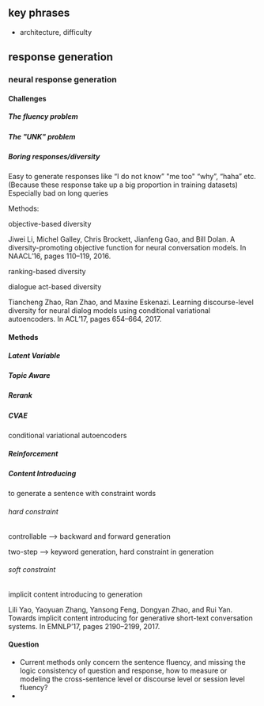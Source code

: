 ## key phrases

- architecture, difficulty

## response generation

### neural response generation

#### Challenges

##### The fluency problem

##### The "UNK" problem

##### Boring responses/diversity

Easy to generate responses like “I do not know” "me too" “why”, “haha” etc. (Because these response take up a big proportion in training datasets)
Especially bad on long queries

Methods:

objective-based diversity

Jiwei Li, Michel Galley, Chris Brockett, Jianfeng Gao, and Bill Dolan. A diversity-promoting objective function for neural conversation models. In NAACL’16, pages 110–119, 2016.

ranking-based diversity

dialogue act-based diversity

Tiancheng Zhao, Ran Zhao, and Maxine Eskenazi. Learning discourse-level diversity for neural dialog models using conditional variational autoencoders. In ACL’17, pages 654–664, 2017.

#### Methods

##### Latent Variable

##### Topic Aware

##### Rerank

##### CVAE 

conditional variational autoencoders

##### Reinforcement

##### Content Introducing

to generate a sentence with constraint words

###### hard constraint

controllable --> backward and forward generation

two-step --> keyword generation, hard constraint in generation

###### soft constraint

implicit content introducing to generation

Lili Yao, Yaoyuan Zhang, Yansong Feng, Dongyan Zhao, and Rui Yan. Towards implicit content introducing for generative short-text conversation systems. In EMNLP’17, pages 2190–2199, 2017.

#### Question

+ Current methods only concern the sentence fluency, and missing the logic consistency of question and response, how to measure or modeling the cross-sentence level or discourse level or session level fluency? 
+ 

